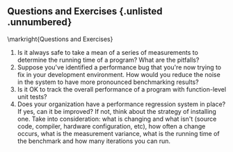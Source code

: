 ## Questions and Exercises {.unlisted .unnumbered}

\markright{Questions and Exercises}

1. Is it always safe to take a mean of a series of measurements to determine the running time of a program? What are the pitfalls?
2. Suppose you've identified a performance bug that you're now trying to fix in your development environment. How would you reduce the noise in the system to have more pronounced benchmarking results?
3. Is it OK to track the overall performance of a program with function-level unit tests?
4. Does your organization have a performance regression system in place? If yes, can it be improved? If not, think about the strategy of installing one. Take into consideration: what is changing and what isn't (source code, compiler, hardware configuration, etc), how often a change occurs, what is the measurement variance, what is the running time of the benchmark and how many iterations you can run.